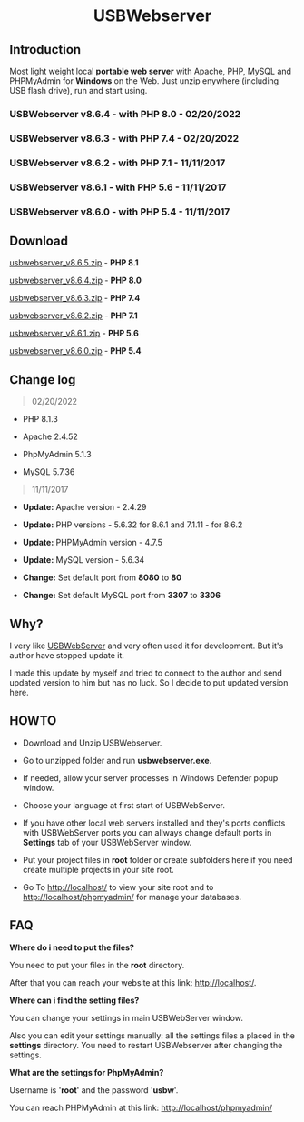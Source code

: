 # <center>USBWebserver</center>

## Introduction

Most light weight local **portable web server** with Apache, PHP, MySQL and PHPMyAdmin for **Windows** on the Web. Just unzip enywhere (including USB flash drive), run and start using.		

  ### USBWebserver v8.6.4 - with PHP 8.0 - 02/20/2022

  ### USBWebserver v8.6.3 - with PHP 7.4 - 02/20/2022

  ### USBWebserver v8.6.2 - with PHP 7.1 - 11/11/2017

  ### USBWebserver v8.6.1 - with PHP 5.6 - 11/11/2017

  ### USBWebserver v8.6.0 - with PHP 5.4 - 11/11/2017

## Download

[usbwebserver_v8.6.5.zip](https://github.com/lopins/usbwebserver/blob/main/downloads/usbwebserver_v8.6.5-PHP8.1.zip) - **PHP 8.1**

[usbwebserver_v8.6.4.zip](https://github.com/lopins/usbwebserver/blob/main/downloads/usbwebserver_v8.6.4-PHP8.0.zip) - **PHP 8.0**

[usbwebserver_v8.6.3.zip](https://github.com/lopins/usbwebserver/blob/main/downloads/usbwebserver_v8.6.3-PHP7.4.zip) - **PHP 7.4**

[usbwebserver_v8.6.2.zip](https://github.com/lopins/usbwebserver/blob/main/downloads/usbwebserver_v8.6.2-PHP7.1.zip) - **PHP 7.1**

[usbwebserver_v8.6.1.zip](https://github.com/lopins/usbwebserver/blob/main/downloads/usbwebserver_v8.6.1-PHP5.6.zip) - **PHP 5.6**

[usbwebserver_v8.6.0.zip](https://github.com/lopins/usbwebserver/blob/main/downloads/usbwebserver_v8.6.0-PHP5.4.zip) - **PHP 5.4**

## Change log

> 02/20/2022

  - PHP 8.1.3
  
  - Apache 2.4.52
  
  - PhpMyAdmin 5.1.3
  
  - MySQL 5.7.36

> 11/11/2017

  - **Update:** Apache version - 2.4.29

  - **Update:** PHP versions - 5.6.32 for 8.6.1 and 7.1.11 - for 8.6.2

  - **Update:** PHPMyAdmin version - 4.7.5

  - **Update:** MySQL version - 5.6.34

  - **Change:** Set default port from **8080** to **80**
  
  - **Change:** Set default MySQL port from **3307** to **3306**

## Why?

I very like [USBWebServer](http://www.usbwebserver.net/) and very often used it for development. But it's author have stopped update it.
			
I made this update by myself and tried to connect to the author and send updated version to him but has no luck. So I decide to put updated version here.			

## HOWTO

- Download and Unzip USBWebserver.
				
- Go to unzipped folder and run **usbwebserver.exe**.
				
- If needed, allow your server processes in Windows Defender popup window.
				
- Choose your language at first start of USBWebServer.
				
- If you have other local web servers installed and they's ports conflicts with USBWebServer ports you can allways change default ports in **Settings** tab of your USBWebServer window.
				
- Put your project files in **root** folder or create subfolders here if you need create multiple projects in your site root.
				
- Go To [http://localhost/](http://localhost/) to view your site root and to [http://localhost/phpmyadmin/](http://localhost/phpmyadmin/) for manage your databases.
				

## FAQ

**Where do i need to put the files?**

You need to put your files in the **root** directory.
				
After that you can reach your website at this link:  [http://localhost/](http://localhost/).

**Where can i find the setting files?**

You can change your settings in main USBWebServer window.
				
Also you can edit your settings manually: all the settings files a placed in the **settings** directory. You need to restart USBWebserver after changing the settings.
			

**What are the settings for PhpMyAdmin?**

Username is '**root**' and the password '**usbw**'.

You can reach PHPMyAdmin at this link: [http://localhost/phpmyadmin/](http://localhost/phpmyadmin/)
